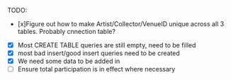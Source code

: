 TODO:
- [x]Figure out how to make Artist/Collector/VenueID unique across all 3 tables. Probably cnnection table?
- [x] Most CREATE TABLE queries are still empty, need to be filled
- [x] most bad insert/good insert queries need to be created
- [x] We need some data to be added in
- [ ] Ensure total participation is in effect where necessary